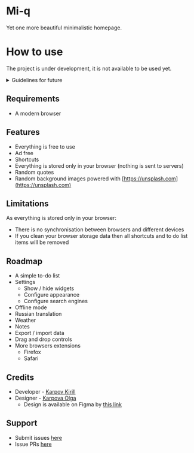 # Mi-q

Yet one more beautiful minimalistic homepage.

# How to use

The project is under development, it is not available to be used yet.

<details>
  <summary>Guidelines for future</summary>

  ### Set as a custom new tab in you browser

  To have your browser to show this page when a new tab is opened you need to install Mi-q extension:

  - [Chrome](https://chrome.google.com/webstore/category/extensions)
  - Vivaldi - [supports Chrome extensions](https://vivaldi.com/blog/chrome-web-store-extensions-in-vivaldi-browser), therefore just install [Mi-q Chrome extension](https://chrome.google.com/webstore/category/extensions)
  - Opera - install [Chrome extensions](https://addons.opera.com/en/extensions/details/install-chrome-extensions) and then install [Mi-q Chrome extension](https://chrome.google.com/webstore/category/extensions)
  - Firefox - not supported, as a workaround you can use [this extension](https://addons.mozilla.org/en-US/firefox/addon/new-tab-override) and set [https://mi-q-home.com](https://mi-q-home.com) as a custom new page
  - Safari - not supported

  ### Set as homepage in your browser

  Set [https://mi-q-home.com](https://mi-q-home.com) as the homepage or as the startup page in your browser.
</details>

## Requirements

- A modern browser

## Features

- Everything is free to use
- Ad free
- Shortcuts
- Everything is stored only in your browser (nothing is sent to servers)
- Random quotes
- Random background images powered with [https://unsplash.com](https://unsplash.com)

## Limitations

As everything is stored only in your browser:

- There is no synchronisation between browsers and different devices
- If you clean your browser storage data then all shortcuts and to do list items will be removed

## Roadmap

- A simple to-do list
- Settings
  - Show / hide widgets
  - Configure appearance
  - Configure search engines
- Offline mode
- Russian translation
- Weather
- Notes
- Export / import data
- Drag and drop controls
- More browsers extensions
  - Firefox
  - Safari

## Credits

- Developer - [Karpov Kirill](https://career.habr.com/karpov-kir-v)
- Designer - [Karpova Olga](https://www.behance.net/olga_karpova)
  - Design is available on Figma by [this link](https://www.figma.com/file/za6Gu85gLM8D1JRmxsgZFZ/mi-q)

## Support

- Submit issues [here](https://github.com/karpov-kir/mi-q/issues)
- Issue PRs [here](https://github.com/karpov-kir/mi-q/pulls)
